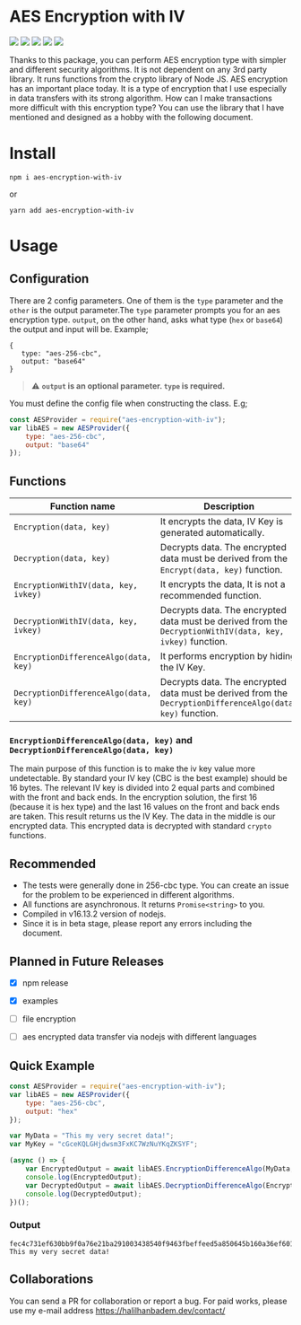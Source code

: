 # AES Encryption with IV
![](https://img.shields.io/github/issues/halilhanbadem/aes-encryption-with-iv?style=for-the-badge)
![](https://img.shields.io/github/license/halilhanbadem/aes-encryption-with-iv?style=for-the-badge)
![](https://img.shields.io/github/repo-size/halilhanbadem/aes-encryption-with-iv?style=for-the-badge)
![](https://img.shields.io/npm/dt/aes-encryption-with-iv?style=for-the-badge)
![](https://img.shields.io/npm/v/aes-encryption-with-iv?style=for-the-badge)

Thanks to this package, you can perform AES encryption type with simpler and different security algorithms. It is not dependent on any 3rd party library. It runs functions from the crypto library of Node JS. AES encryption has an important place today. It is a type of encryption that I use especially in data transfers with its strong algorithm. How can I make transactions more difficult with this encryption type? You can use the library that I have mentioned and designed as a hobby with the following document.

# Install

`npm i aes-encryption-with-iv`

or 

`yarn add aes-encryption-with-iv`

# Usage

 ## Configuration
There are 2 config parameters. One of them is the `type` parameter and the `other` is the output parameter.The `type` parameter prompts you for an aes encryption type. `output`, on the other hand, asks what type (`hex` or `base64`) the output and input will be. Example;
 
 ```
{
    type: "aes-256-cbc",
    output: "base64"
}
 ```
 
 > :warning: **`output` is an optional parameter. `type` is required.**

 You must define the config file when constructing the class. E.g;
```javascript
const AESProvider = require("aes-encryption-with-iv");
var libAES = new AESProvider({
	type: "aes-256-cbc",
	output: "base64"
});
```

 ## Functions 
| Function name                | Description                    |
| ---------------------------- | ------------------------------ |
| `Encryption(data, key)`   | It encrypts the data, IV Key is generated automatically.       |
| `Decryption(data, key)`   | Decrypts data. The encrypted data must be derived from the `Encrypt(data, key)` function.    |
| `EncryptionWithIV(data, key, ivkey)`   | It encrypts the data, It is not a recommended function.       |
| `DecryptionWithIV(data, key, ivkey)`   | Decrypts data. The encrypted data must be derived from the `DecryptionWithIV(data, key, ivkey)` function.       |
| `EncryptionDifferenceAlgo(data, key)`   | It performs encryption by hiding the IV Key.       |
| `DecryptionDifferenceAlgo(data, key)`   | Decrypts data. The encrypted data must be derived from the `DecryptionDifferenceAlgo(data, key)` function.       |

### `EncryptionDifferenceAlgo(data, key)` and `DecryptionDifferenceAlgo(data, key)`
The main purpose of this function is to make the iv key value more undetectable. By standard your IV key (CBC is the best example) should be 16 bytes. The relevant IV key is divided into 2 equal parts and combined with the front and back ends. In the encryption solution, the first 16 (because it is hex type) and the last 16 values on the front and back ends are taken. This result returns us the IV Key. The data in the middle is our encrypted data. This encrypted data is decrypted with standard `crypto` functions.

## Recommended
 - The tests were generally done in 256-cbc type. You can create an issue for the problem to be experienced in different algorithms.
 - All functions are asynchronous. It returns `Promise<string>` to you.
 - Compiled in v16.13.2 version of nodejs.
 - Since it is in beta stage, please report any errors including the document.

## Planned in Future Releases
 - [x] npm release
 - [x] examples
 - [ ] file encryption
 - [ ] aes encrypted data transfer via nodejs with different languages


## Quick Example
```javascript
const AESProvider = require("aes-encryption-with-iv");
var libAES = new AESProvider({
    type: "aes-256-cbc",
    output: "hex"
});

var MyData = "This my very secret data!";
var MyKey = "cGceKQLGHjdwsm3FxKC7WzNuYKqZKSYF";

(async () => {
    var EncryptedOutput = await libAES.EncryptionDifferenceAlgo(MyData, MyKey);
    console.log(EncryptedOutput);
    var DecryptedOutput = await libAES.DecryptionDifferenceAlgo(EncryptedOutput, MyKey);
    console.log(DecryptedOutput);
})();
```

### Output
```
fec4c731ef630bb9f0a76e21ba291003438540f9463fbeffeed5a850645b160a36ef6013b5150b795ff2d52bddddc789
This my very secret data!
```

## Collaborations
You can send a PR for collaboration or report a bug. For paid works, please use my e-mail address https://halilhanbadem.dev/contact/


